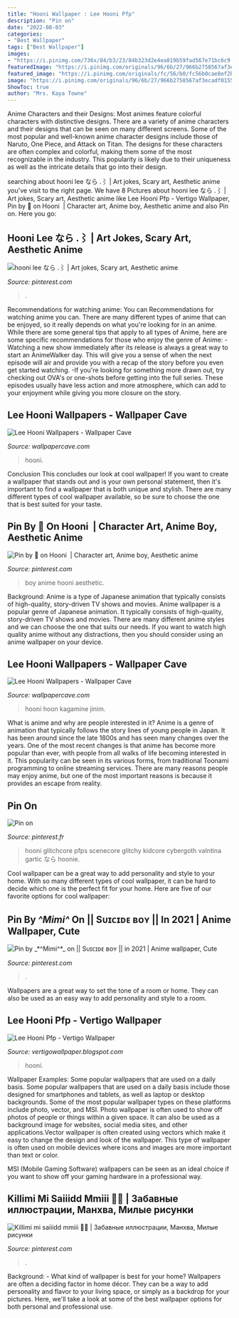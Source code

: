 ```yaml
---
title: "Hooni Wallpaper : Lee Hooni Pfp"
description: "Pin on"
date: "2022-08-03"
categories:
- "Best Wallpaper"
tags: ["Best Wallpaper"]
images:
- "https://i.pinimg.com/736x/84/b3/23/84b323d2e4ea819b59fad567e71bc6c9.jpg"
featuredImage: "https://i.pinimg.com/originals/96/6b/27/966b2758567af3ecadf0155b670c43fc.jpg"
featured_image: "https://i.pinimg.com/originals/fc/56/b0/fc56b0cae8ef2b87544721ef3d35c12c.jpg"
image: "https://i.pinimg.com/originals/96/6b/27/966b2758567af3ecadf0155b670c43fc.jpg"
ShowToc: true
author: "Mrs. Kaya Towne"
---
```



Anime Characters and their Designs: Most animes feature colorful characters with distinctive designs.
There are a variety of anime characters and their designs that can be seen on many different screens. Some of the most popular and well-known anime character designs include those of Naruto, One Piece, and Attack on Titan. The designs for these characters are often complex and colorful, making them some of the most recognizable in the industry. This popularity is likely due to their uniqueness as well as the intricate details that go into their design.

	

		
searching about hooni lee なら .⌇ | Art jokes, Scary art, Aesthetic anime you've visit to the right page. We have 8 Pictures about hooni lee なら .⌇ | Art jokes, Scary art, Aesthetic anime like Lee Hooni Pfp - Vertigo Wallpaper, Pin by 💌 on Hooni ️ | Character art, Anime boy, Aesthetic anime and also Pin on. Here you go:
		
    
## Hooni Lee なら .⌇ | Art Jokes, Scary Art, Aesthetic Anime

<img loading=lazy src="https://i.pinimg.com/736x/84/b3/23/84b323d2e4ea819b59fad567e71bc6c9.jpg" onerror="this.onerror=null;this.src='https://tse3.mm.bing.net/th?id=OIP.NrYlgIVmn7HW7DMv5WsMyQHaNK&amp;pid=15.1';" alt="hooni lee なら .⌇ | Art jokes, Scary art, Aesthetic anime">

_Source: pinterest.com_

>. 

	

Recommendations for watching anime: You can
Recommendations for watching anime you can. There are many different types of anime that can be enjoyed, so it really depends on what you're looking for in an anime. While there are some general tips that apply to all types of Anime, here are some specific recommendations for those who enjoy the genre of Anime: 
-Watching a new show immediately after its release is always a great way to start an AnimeWalker day. This will give you a sense of when the next episode will air and provide you with a recap of the story before you even get started watching. 
-If you're looking for something more drawn out, try checking out OVA's or one-shots before getting into the full series. These episodes usually have less action and more atmosphere, which can add to your enjoyment while giving you more closure on the story.

    
## Lee Hooni Wallpapers - Wallpaper Cave

<img loading=lazy src="https://wallpapercave.com/wp/wp9000896.jpg" onerror="this.onerror=null;this.src='https://tse1.mm.bing.net/th?id=OIP.ZP3oPiYEeCD2LKNvmo4ZQgHaKu&amp;pid=15.1';" alt="Lee Hooni Wallpapers - Wallpaper Cave">

_Source: wallpapercave.com_

>hooni. 

	

Conclusion
This concludes our look at cool wallpaper! If you want to create a wallpaper that stands out and is your own personal statement, then it's important to find a wallpaper that is both unique and stylish. There are many different types of cool wallpaper available, so be sure to choose the one that is best suited for your taste.

    
## Pin By 💌 On Hooni ️ | Character Art, Anime Boy, Aesthetic Anime

<img loading=lazy src="https://i.pinimg.com/736x/bb/15/56/bb1556432e5703aafb46a565c53e6e95.jpg" onerror="this.onerror=null;this.src='https://tse1.mm.bing.net/th?id=OIP.cKrYPaud79YuzUzgC1bCQQHaMZ&amp;pid=15.1';" alt="Pin by 💌 on Hooni ️ | Character art, Anime boy, Aesthetic anime">

_Source: pinterest.com_

>boy anime hooni aesthetic. 

	

Background: Anime is a type of Japanese animation that typically consists of high-quality, story-driven TV shows and movies.
Anime wallpaper is a popular genre of Japanese animation. It typically consists of high-quality, story-driven TV shows and movies. There are many different anime styles and we can choose the one that suits our needs. If you want to watch high quality anime without any distractions, then you should consider using an anime wallpaper on your device.

    
## Lee Hooni Wallpapers - Wallpaper Cave

<img loading=lazy src="https://wallpapercave.com/wp/wp9000880.jpg" onerror="this.onerror=null;this.src='https://tse4.mm.bing.net/th?id=OIP.PSlhPz0NtnUe5sowAF38sQHaEK&amp;pid=15.1';" alt="Lee Hooni Wallpapers - Wallpaper Cave">

_Source: wallpapercave.com_

>hooni hoon kagamine jinim. 

	

What is anime and why are people interested in it?
Anime is a genre of animation that typically follows the story lines of young people in Japan. It has been around since the late 1800s and has seen many changes over the years. One of the most recent changes is that anime has become more popular than ever, with people from all walks of life becoming interested in it. This popularity can be seen in its various forms, from traditional Toonami programming to online streaming services. There are many reasons people may enjoy anime, but one of the most important reasons is because it provides an escape from reality.

    
## Pin On

<img loading=lazy src="https://i.pinimg.com/originals/fc/56/b0/fc56b0cae8ef2b87544721ef3d35c12c.jpg" onerror="this.onerror=null;this.src='https://tse3.mm.bing.net/th?id=OIP.JtfN3UUS2DQrAwVpMLLjIgHaHX&amp;pid=15.1';" alt="Pin on">

_Source: pinterest.fr_

>hooni glitchcore pfps scenecore glitchy kidcore cybergoth valntina gartic なら hoonie. 

	

Cool wallpaper can be a great way to add personality and style to your home. With so many different types of cool wallpaper, it can be hard to decide which one is the perfect fit for your home. Here are five of our favorite options for cool wallpaper: 

    
## Pin By _*^Mimi^*_ On || Sᴜɪᴄɪᴅᴇ ʙᴏʏ || In 2021 | Anime Wallpaper, Cute

<img loading=lazy src="https://i.pinimg.com/originals/96/6b/27/966b2758567af3ecadf0155b670c43fc.jpg" onerror="this.onerror=null;this.src='https://tse2.mm.bing.net/th?id=OIP.w2pYjssCfT2OF_KhId_33AHaNK&amp;pid=15.1';" alt="Pin by _*^Mimi^*_ on || Sᴜɪᴄɪᴅᴇ ʙᴏʏ || in 2021 | Anime wallpaper, Cute">

_Source: pinterest.com_

>. 

	

Wallpapers are a great way to set the tone of a room or home. They can also be used as an easy way to add personality and style to a room.

    
## Lee Hooni Pfp - Vertigo Wallpaper

<img loading=lazy src="https://i.pinimg.com/originals/27/e3/19/27e319d8f042edf1bda2624e1e175e5a.jpg" onerror="this.onerror=null;this.src='https://tse4.mm.bing.net/th?id=OIP.tbJ9t0cDRZK6sVXOKcWkTQHaJO&amp;pid=15.1';" alt="Lee Hooni Pfp - Vertigo Wallpaper">

_Source: vertigowallpaper.blogspot.com_

>hooni. 

	

Wallpaper Examples: Some popular wallpapers that are used on a daily basis.
Some popular wallpapers that are used on a daily basis include those designed for smartphones and tablets, as well as laptop or desktop backgrounds. Some of the most popular wallpaper types on these platforms include photo, vector, and MSI. 
Photo wallpaper is often used to show off photos of people or things within a given space. It can also be used as a background image for websites, social media sites, and other applications.Vector wallpaper is often created using vectors which make it easy to change the design and look of the wallpaper. This type of wallpaper is often used on mobile devices where icons and images are more important than text or color. 

MSI (Mobile Gaming Software) wallpapers can be seen as an ideal choice if you want to show off your gaming hardware in a professional way.

    
## Killimi Mi Saiiidd Mmiii 💅😔 | Забавные иллюстрации, Манхва, Милые рисунки

<img loading=lazy src="https://i.pinimg.com/736x/8f/0b/57/8f0b570e54b6eac1e57214c0dd0674eb.jpg" onerror="this.onerror=null;this.src='https://tse1.mm.bing.net/th?id=OIP.PYCCtY10uOWV8HGp0ZECjwHaO0&amp;pid=15.1';" alt="Killimi mi saiiidd mmiii 💅😔 | Забавные иллюстрации, Манхва, Милые рисунки">

_Source: pinterest.com_

>. 

	

Background: - What kind of wallpaper is best for your home?
Wallpapers are often a deciding factor in home décor. They can be a way to add personality and flavor to your living space, or simply as a backdrop for your pictures. Here, we'll take a look at some of the best wallpaper options for both personal and professional use.

